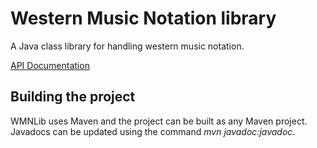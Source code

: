 # Western Music Notation library

A Java class library for handling western music notation.

[API Documentation](https://otsob.github.io/wmnlib/index.html)

## Building the project

WMNLib uses Maven and the project can be built as any Maven project.
Javadocs can be updated using the command _mvn javadoc:javadoc_.
